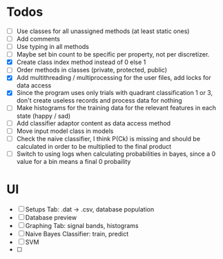 # Todos

- [ ] Use classes for all unassigned methods (at least static ones)
- [ ] Add comments
- [ ] Use typing in all methods
- [ ] Maybe set bin count to be specific per property, not per discretizer.
- [X] Create class index method instead of 0 else 1
- [ ] Order methods in classes (private, protected, public)
- [X] Add multithreading / multiprocessing for the user files, add locks for data access
- [X] Since the program uses only trials with quadrant classification 1 or 3, don't create useless records and process data for nothing
- [ ] Make histograms for the training data for the relevant features in each state (happy / sad)
- [ ] Add classifier adaptor content as data access method
- [ ] Move input model class in models
- [ ] Check the naive classifier, I think P(Ck) is missing and should be calculated in order to be multiplied to the final product
- [ ] Switch to using logs when calculating probabilities in bayes, since a 0 value for a bin means a final 0 probaility

# UI 

- [ ] Setups Tab: .dat -> .csv, database population
- [ ] Database preview 
- [ ] Graphing Tab: signal bands, histograms
- [ ] Naive Bayes Classifier: train, predict
- [ ] SVM
- [ ] 
